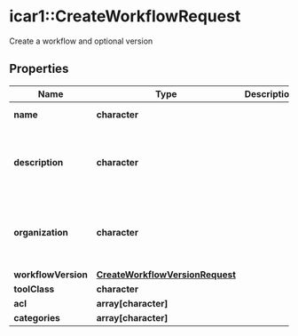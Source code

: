# icar1::CreateWorkflowRequest

Create a workflow and optional version

## Properties
Name | Type | Description | Notes
------------ | ------------- | ------------- | -------------
**name** | **character** |  | [Min. length: 1] 
**description** | **character** |  | [optional] [Max. length: 256] [Min. length: 0] 
**organization** | **character** |  | [optional] [Max. length: 255] [Min. length: 0] 
**workflowVersion** | [**CreateWorkflowVersionRequest**](CreateWorkflowVersionRequest.md) |  | [optional] 
**toolClass** | **character** |  | [optional] 
**acl** | **array[character]** |  | [optional] 
**categories** | **array[character]** |  | [optional] 


